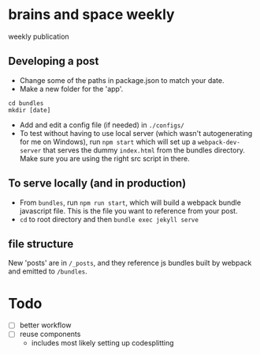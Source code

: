 # brains and space weekly
weekly publication

## Developing a post
- Change some of the paths in package.json to match your date.
- Make a new folder for the 'app'.
```
cd bundles
mkdir [date]
```
- Add and edit a config file (if needed) in `./configs/`
- To test without having to use local server (which wasn't autogenerating for me on Windows), run `npm start` which will set up a `webpack-dev-server` that serves the dummy `index.html` from the bundles directory. Make sure you are using  the right src script in there.

## To serve locally (and in production)
- From `bundles`, run `npm run start`, which will build a webpack bundle javascript file. This is the file you want to reference from your post.
- `cd` to root directory and then `bundle exec jekyll serve`

## file structure
New 'posts' are in `/_posts`, and they reference js bundles built by webpack and emitted to `/bundles`.
    
# Todo
- [ ] better workflow
- [ ] reuse components
  - includes most likely setting up codesplitting